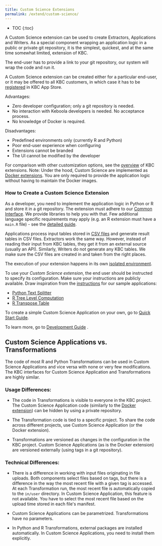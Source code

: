 ```yaml
---
title: Custom Science Extensions
permalink: /extend/custom-science/
---
```


* TOC
{:toc}

A Custom Science extension can be used to create Extractors, Applications and Writers.
As a special component wrapping an application logic in a public or private git repository, it is the simplest, quickest, and at the same time somewhat limited, extension of KBC.

The end-user has to provide a link to your git repository, our system will wrap the code and run it.

A Custom Science extension can be created either for a particular end-user, or it may be offered to all KBC customers, in which case it has to be [registered](/extend/registration/) in KBC App Store.

Advantages:

* Zero developer configuration; only a git repository is needed.
* No interaction with Keboola developers is needed. No acceptance process.
* No knowledge of Docker is required.

Disadvantages:

* Predefined environments only (currently R and Python)
* Poor end-user experience when configuring
* Extensions cannot be branded
* The UI cannot be modified by the developer

For comparison with other customization options, see the [overview](/extend/) of KBC extensions.
Note: Under the hood, Custom Science are implemented as [Docker extensions](/extend/docker/). You are only required
to provide the application logic without having to maintain the Docker images.

### How to Create a Custom Science Extension

As a developer, you need to implement the application logic in Python or R and store it in a git repository.
The extension must adhere to our [Common Interface](/extend/common-interface/).
We provide libraries to help you with that.
Few additional language specific requirements may apply (e.g. an R extension must have a `main.R` file) - see the [detailed guide](/extend/custom-science/development/).

Applications process input tables stored in [CSV files](/extend/common-interface/folders/) and generate result tables in CSV files.
Extractors work the same way. However, instead of reading their input from KBC tables, they get it from an external source (usually an API).
Similarly, Writers do not generate any KBC tables.
We make sure the CSV files are created in and taken from the right places.

The execution of your extension happens in its own [isolated environment](/overview/docker-bundle/).

To use your *Custom Science extension*, the end user should be instructed to specify its configuration.
Make sure your instructions are publicly available. Draw inspiration from the
[instructions](https://github.com/keboola/python-custom-application-text-splitter/blob/master/README.md)
for our sample applications:

- [Python Text Splitter](https://github.com/keboola/python-custom-application-text-splitter)
- [R Tree Level Computation](https://github.com/keboola/r-custom-application-tree)
- [R Transpose Table](https://github.com/keboola/r-custom-application-transpose)

To create a simple Custom Science Application on your own, go to [Quick Start Guide](/extend/custom-science/quick-start/).

To learn more, go to [Development Guide](/extend/custom-science/development/) .


## Custom Science Applications vs. Transformations
The code of most R and Python Transformations can be used in Custom Science Applications and vice versa with none or very few modifications.
The KBC interfaces for Custom Science Application and Transformations are highly similar.

### Usage Differences:

- The code in Transformations is visible to everyone in the KBC project.
The Custom Science Application code (similarly to the [Docker extension](/extend/docker/)) can be hidden by using a private repository.

- The Transformation code is tied to a specific project. To share the code across different projects,
use Custom Science Application (or the Docker extension).

-  Transformations are versioned as changes in the configuration in the KBC project.
Custom Science Applications (as is the Docker extension) are versioned externally (using tags in a git repository).

### Technical Differences:

- There is a difference in working with input files originating in file uploads.
Both components select files based on tags, but there is a difference in the way the most recent file with a given tag is accessed.
At each Transformation run, the most recent file is automatically copied to the `in/user` directory.
In Custom Science Application, this feature is not available.
You have to select the most recent file based on the upload time stored in each file's manifest.

- Custom Science Applications can be parametrized. Transformations have no parameters.

- In Python and R Transformations, external packages are installed automatically. In Custom Science Applications, you need to install them explicitly.

